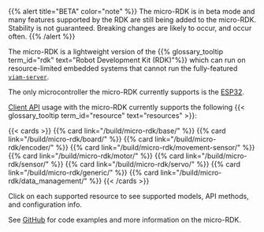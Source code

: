 {{% alert title="BETA" color="note" %}}
The micro-RDK is in beta mode and many features supported by the RDK are still being added to the micro-RDK.
Stability is not guaranteed.
Breaking changes are likely to occur, and occur often.
{{% /alert %}}

The micro-RDK is a lightweight version of the {{% glossary_tooltip term_id="rdk" text="Robot Development Kit (RDK)"%}} which can run on resource-limited embedded systems that cannot run the fully-featured [`viam-server`](/get-started/viam/).

The only microcontroller the micro-RDK currently supports is the [ESP32](https://www.espressif.com/en/products/socs/esp32).

[Client API](/appendix/apis/) usage with the micro-RDK currently supports the following {{< glossary_tooltip term_id="resource" text="resources" >}}:

{{< cards >}}
{{% card link="/build/micro-rdk/base/" %}}
{{% card link="/build/micro-rdk/board/" %}}
{{% card link="/build/micro-rdk/encoder/" %}}
{{% card link="/build/micro-rdk/movement-sensor/" %}}
{{% card link="/build/micro-rdk/motor/" %}}
{{% card link="/build/micro-rdk/sensor/" %}}
{{% card link="/build/micro-rdk/servo/" %}}
{{% card link="/build/micro-rdk/generic/" %}}
{{% card link="/build/micro-rdk/data_management/" %}}
{{< /cards >}}

Click on each supported resource to see supported models, API methods, and configuration info.

See [GitHub](https://github.com/viamrobotics/micro-rdk) for code examples and more information on the micro-RDK.
